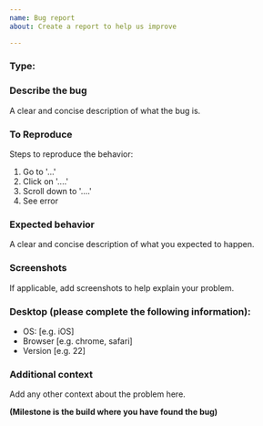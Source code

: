 ```yaml
---
name: Bug report
about: Create a report to help us improve

---
```


### Type:        

###  **Describe the bug**
A clear and concise description of what the bug is.

###  **To Reproduce**
Steps to reproduce the behavior:
1. Go to '...'
2. Click on '....'
3. Scroll down to '....'
4. See error

###  **Expected behavior**
A clear and concise description of what you expected to happen.

###  **Screenshots**
If applicable, add screenshots to help explain your problem.

###  **Desktop (please complete the following information):**
 - OS: [e.g. iOS]
 - Browser [e.g. chrome, safari]
 - Version [e.g. 22]

###  **Additional context**
Add any other context about the problem here.

**(Milestone is the build where you have found the bug)**
